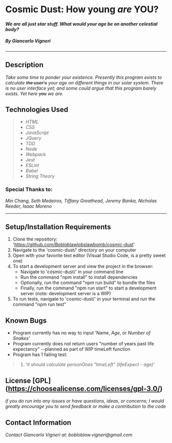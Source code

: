# Cosmic Dust: How young _are_ YOU?
#### _We are all just star stuff. What would your age be on another celestial body?_
##### By _**Giancarlo Vigneri**_
___

## Description
 _Take some time to ponder your existence. Presently this program exists to calculate ~~the user's~~ your age on different things in our solar system. There is no user interface yet; and some could argue that this program barely exists. Yet here ~~you~~ we are._

## Technologies Used
>* _HTML_
>* _CSS_
>* _JavaScript_
>* _JQuery_
>* _TDD_
>* _Node_
>* _Webpack_
>* _Jest_
>* _ESLint_
>* _Babel_
>* _String Theory_

### Special Thanks to:
_Min Chang, Seth Medeiros, Tiffany Greathead, Jeremy Banka, Nicholas Reeder, Isaac Moreno_ 
___
## Setup/Installation Requirements
1) Clone the repository: 'https://github.com/Bobloblawlobslawbomb/cosmic-dust'
2) Navigate to the 'cosmic-dust/' directory on your computer
3) Open with your favorite text editor (Visual Studio Code, is a pretty sweet one)
4) To start a development server and view the project in the browser:
    * Navigate to 'cosmic-dust/' in your command line
    * Run the command "npm install" to install dependencies
    * Optionally, run the command "npm run build" to bundle the files
    * Finally, run the command "npm run start" to start a development server
      (note: development server is a WIP)
5) To run tests, navigate to 'cosmic-dust/' in your terminal and run the command "npm run test"

## Known Bugs
* Program currently has no way to input 'Name, _Age_, or _Number of Snakes_'
* Program currently does not return users "number of years past life expectancy"
  --planned as part of WIP timeLeft function
* Program has 1 failing test:
>1) _'it should calculate personOnes "timeLeft" (lifeExpect - age)'_

## License [GPL] (https://choosealicense.com/licenses/gpl-3.0/)
_if you do run into any issues or have questions, ideas, or concerns; I would greatly encourage you to send feedback or make a contribution to the code_

## Contact Information
_Contact Giancarlo Vigneri at: bobloblaw.vigneri@gmail.com_